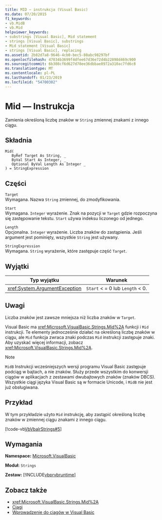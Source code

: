 ```yaml
---
title: MID — instrukcja (Visual Basic)
ms.date: 07/20/2015
f1_keywords:
- vb.MidB
- vb.Mid
helpviewer_keywords:
- substrings [Visual Basic], Mid statement
- strings [Visual Basic], substrings
- Mid statement [Visual Basic]
- strings [Visual Basic], replacing
ms.assetid: 2b82d7a8-9646-4cb0-bec5-80abc98297bf
ms.openlocfilehash: 47034b3699f4dfee67d36e72d4b22898d469c900
ms.sourcegitcommit: 6b308cf6d627d78ee36dbbae8972a310ac7fd6c8
ms.translationtype: MT
ms.contentlocale: pl-PL
ms.lasthandoff: 01/23/2019
ms.locfileid: "54700302"
---
```

# <a name="mid-statement"></a>Mid — Instrukcja
Zamienia określoną liczbę znaków w `String` zmiennej znakami z innego ciągu.  
  
## <a name="syntax"></a>Składnia  
  
```  
Mid( _  
   ByRef Target As String, _  
   ByVal Start As Integer, _  
   Optional ByVal Length As Integer _  
) = StringExpression  
```  
  
## <a name="parts"></a>Części  
 `Target`  
 Wymagana. Nazwa `String` zmiennej, do zmodyfikowania.  
  
 `Start`  
 Wymagana. `Integer` wyrażenie. Znak na pozycji w `Target` gdzie rozpoczyna się zastępowanie tekstu. `Start` używa indeksu liczonego od jednego.  
  
 `Length`  
 Opcjonalna. `Integer` wyrażenie. Liczba znaków do zastąpienia. Jeśli argument jest pominięty, wszystkie `String` jest używany.  
  
 `StringExpression`  
 Wymagana. `String` wyrażenie, które zastępuje część `Target`.  
  
## <a name="exceptions"></a>Wyjątki  
  
|Typ wyjątku|Warunek|  
|--------------------|---------------|  
|<xref:System.ArgumentException>|`Start` < = 0 lub `Length` < 0.|  
  
## <a name="remarks"></a>Uwagi  
 Liczba znaków jest zawsze mniejsza niż liczba znaków w `Target`.  
  
 Visual Basic ma <xref:Microsoft.VisualBasic.Strings.Mid%2A> funkcji i `Mid` instrukcji. Te elementy jednocześnie działać na określoną liczbę znaków w ciągu, ale `Mid` funkcja zwraca znaki podczas `Mid` instrukcji zastępuje znaki. Aby uzyskać więcej informacji, zobacz <xref:Microsoft.VisualBasic.Strings.Mid%2A>.  
  
> [!NOTE]
>  `MidB` Instrukcji wcześniejszych wersji programu Visual Basic zastępuje podciąg w bajtach, a nie znaków. Służy przede wszystkim do konwersji ciągów w aplikacjach z zestawami dwubajtowych znaków (znaków DBCS). Wszystkie ciągi języka Visual Basic są w formacie Unicode, i `MidB` nie jest już obsługiwana.  
  
## <a name="example"></a>Przykład  
 W tym przykładzie użyto `Mid` instrukcję, aby zastąpić określoną liczbę znaków w zmiennej ciągu znakami z innego ciągu.  
  
 [!code-vb[VbVbalrStrings#5](../../../visual-basic/language-reference/functions/codesnippet/VisualBasic/mid-statement_1.vb)]  
  
## <a name="requirements"></a>Wymagania  
 **Namespace:** [Microsoft.VisualBasic](../../../visual-basic/language-reference/runtime-library-members.md)  
  
 **Moduł:** `Strings`  
  
 **Zestaw:** [!INCLUDE[vbprvbruntime](~/includes/vbprvbruntime-md.md)]  
  
## <a name="see-also"></a>Zobacz także
- <xref:Microsoft.VisualBasic.Strings.Mid%2A>
- [Ciągi](../../../visual-basic/programming-guide/language-features/strings/index.md)
- [Wprowadzenie do ciągów w Visual Basic](../../../visual-basic/programming-guide/language-features/strings/introduction-to-strings.md)
